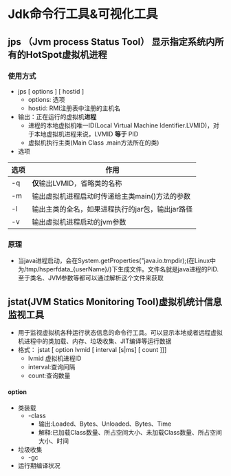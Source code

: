 # Jdk命令行工具&可视化工具
## jps （Jvm process Status Tool） 显示指定系统内所有的HotSpot虚拟机**进程**
### 使用方式
+ jps [ options ] [ hostid ]
  - options: 选项
  - hostid: RMI注册表中注册的主机名
+ 输出：正在运行的虚拟机**进程**
   - 进程的本地虚拟机唯一ID(Local Virtual Machine Identifier.LVMID)，对于本地虚拟机进程来说，LVMID **等于** PID
   - 虚拟机执行主类(Main Class .main方法所在的类)
+ 选项  

|选项|作用|
|---|---|
|-q|**仅**输出LVMID，省略类的名称|
|-m|输出虚拟机进程启动时传递给主类main()方法的参数|
|-l|输出主类的全名，如果进程执行的jar包，输出jar路径|
|-v|输出虚拟机进程启动的jvm参数|

### 原理
+ 当java进程启动，会在System.getProperties("java.io.tmpdir);(在Linux中为/tmp/hsperfdata_{userName}/)下生成文件。文件名就是java进程的PID.至于类名、JVM参数等都可以通过解析这个文件来获取
## jstat(JVM Statics Monitoring Tool)虚拟机统计信息监视工具
+ 用于监视虚拟机各种运行状态信息的命令行工具。可以显示本地或者远程虚拟机进程中的类加载、内存、垃圾收集、JIT编译等运行数据
+ 格式： jstat [ option lvmid [ interval [s|ms] [ count ]]]
   - lvmid 虚拟机进程ID
   - interval:查询间隔
   - count:查询数量
#### option
+ 类装载
  - -class 
    + 输出:Loaded、Bytes、Unloaded、Bytes、Time
    + 解释:已加载Class数量、所占空间大小、未加载Class数量、所占空间大小、时间
+ 垃圾收集
  - -gc
+ 运行期编译状况
## 
##